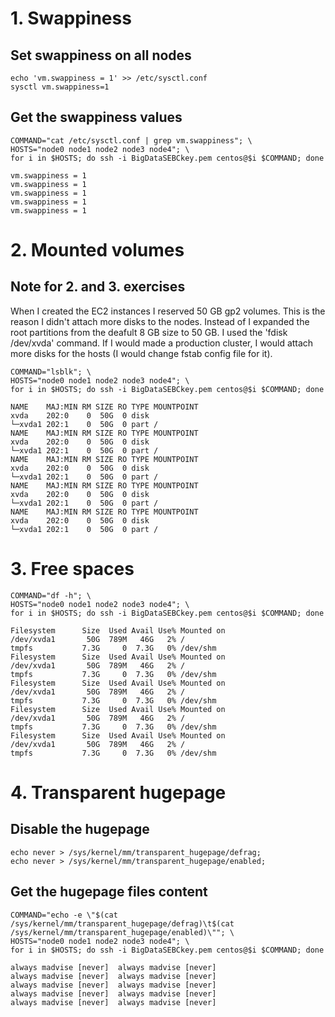 # 1. Swappiness

## Set swappiness on all nodes
```
echo 'vm.swappiness = 1' >> /etc/sysctl.conf
sysctl vm.swappiness=1
```

## Get the swappiness values
```
COMMAND="cat /etc/sysctl.conf | grep vm.swappiness"; \
HOSTS="node0 node1 node2 node3 node4"; \
for i in $HOSTS; do ssh -i BigDataSEBCkey.pem centos@$i $COMMAND; done

vm.swappiness = 1
vm.swappiness = 1
vm.swappiness = 1
vm.swappiness = 1
vm.swappiness = 1
```

# 2. Mounted volumes
## Note for 2. and 3. exercises
When I created the EC2 instances I reserved 50 GB gp2 volumes. This is the reason I didn't attach more disks to the nodes. Instead of I expanded the root partitions from the deafult 8 GB size to 50 GB. I used the 'fdisk /dev/xvda' command.
If I would made a production cluster, I would attach more disks for the hosts (I would change fstab config file for it).

```
COMMAND="lsblk"; \
HOSTS="node0 node1 node2 node3 node4"; \
for i in $HOSTS; do ssh -i BigDataSEBCkey.pem centos@$i $COMMAND; done

NAME    MAJ:MIN RM SIZE RO TYPE MOUNTPOINT
xvda    202:0    0  50G  0 disk
└─xvda1 202:1    0  50G  0 part /
NAME    MAJ:MIN RM SIZE RO TYPE MOUNTPOINT
xvda    202:0    0  50G  0 disk
└─xvda1 202:1    0  50G  0 part /
NAME    MAJ:MIN RM SIZE RO TYPE MOUNTPOINT
xvda    202:0    0  50G  0 disk
└─xvda1 202:1    0  50G  0 part /
NAME    MAJ:MIN RM SIZE RO TYPE MOUNTPOINT
xvda    202:0    0  50G  0 disk
└─xvda1 202:1    0  50G  0 part /
NAME    MAJ:MIN RM SIZE RO TYPE MOUNTPOINT
xvda    202:0    0  50G  0 disk
└─xvda1 202:1    0  50G  0 part /
```

# 3. Free spaces

```
COMMAND="df -h"; \
HOSTS="node0 node1 node2 node3 node4"; \
for i in $HOSTS; do ssh -i BigDataSEBCkey.pem centos@$i $COMMAND; done

Filesystem      Size  Used Avail Use% Mounted on
/dev/xvda1       50G  789M   46G   2% /
tmpfs           7.3G     0  7.3G   0% /dev/shm
Filesystem      Size  Used Avail Use% Mounted on
/dev/xvda1       50G  789M   46G   2% /
tmpfs           7.3G     0  7.3G   0% /dev/shm
Filesystem      Size  Used Avail Use% Mounted on
/dev/xvda1       50G  789M   46G   2% /
tmpfs           7.3G     0  7.3G   0% /dev/shm
Filesystem      Size  Used Avail Use% Mounted on
/dev/xvda1       50G  789M   46G   2% /
tmpfs           7.3G     0  7.3G   0% /dev/shm
Filesystem      Size  Used Avail Use% Mounted on
/dev/xvda1       50G  789M   46G   2% /
tmpfs           7.3G     0  7.3G   0% /dev/shm
```

# 4. Transparent hugepage
## Disable the hugepage

```
echo never > /sys/kernel/mm/transparent_hugepage/defrag;
echo never > /sys/kernel/mm/transparent_hugepage/enabled;
```

## Get the hugepage files content

```
COMMAND="echo -e \"$(cat /sys/kernel/mm/transparent_hugepage/defrag)\t$(cat /sys/kernel/mm/transparent_hugepage/enabled)\""; \
HOSTS="node0 node1 node2 node3 node4"; \
for i in $HOSTS; do ssh -i BigDataSEBCkey.pem centos@$i $COMMAND; done

always madvise [never]  always madvise [never]
always madvise [never]  always madvise [never]
always madvise [never]  always madvise [never]
always madvise [never]  always madvise [never]
always madvise [never]  always madvise [never]
```